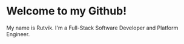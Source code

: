 # Welcome to my Github!

My name is Rutvik. I'm a Full-Stack Software Developer and Platform Engineer.

